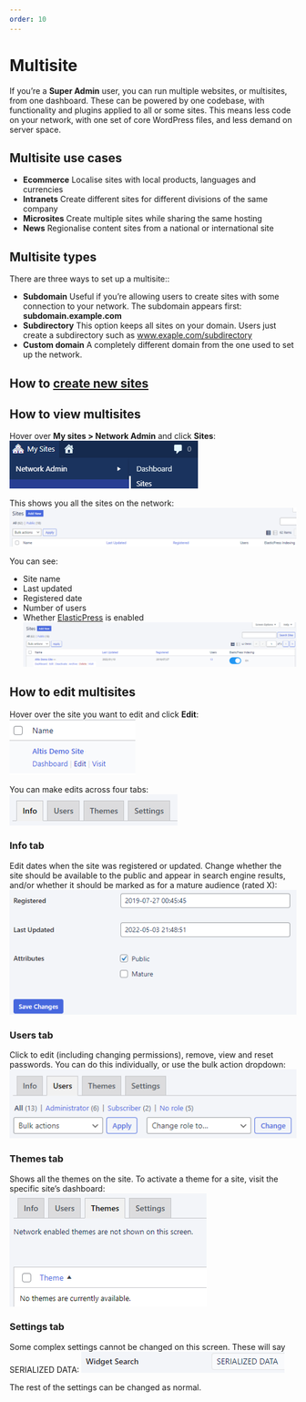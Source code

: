 ```yaml
---
order: 10
---
```


# Multisite

If you’re a **Super Admin** user, you can run multiple websites, or multisites, from one dashboard. These can be powered by one codebase, with functionality and plugins applied to all or some sites. This means less code on your network, with one set of core WordPress files, and less demand on server space.

## Multisite use cases

- **Ecommerce**
    Localise sites with local products, languages and currencies
- **Intranets**
    Create different sites for different divisions of the same company
- **Microsites**
    Create multiple sites while sharing the same hosting
- **News**
    Regionalise content sites from a national or international site

## Multisite types

There are three ways to set up a multisite::

- **Subdomain**
    Useful if you’re allowing users to create sites with some connection to your network. The subdomain appears first: **subdomain.example.com**
- **Subdirectory**
    This option keeps all sites on your domain. Users just create a subdirectory such as www.exaple.com/subdirectory
- **Custom domain**
    A completely different domain from the one used to set up the network.

## How to [create new sites](creating-new-sites.md)

## How to view multisites

Hover over **My sites > Network Admin** and click **Sites**:
![](../assets/multisite-image2.png)

This shows you all the sites on the network:
![](../assets/multisite-image7.png)

You can see:

- Site name
- Last updated
- Registered date
- Number of users
- Whether [ElasticPress](https://www.elasticpress.io/) is enabled
![](../assets/multisite-image8.png)

## How to edit multisites

Hover over the site you want to edit and click **Edit**:
![](../assets/multisite-image1.png)

You can make edits across four tabs:
![](../assets/multisite-image9.png)

### Info tab

Edit dates when the site was registered or updated. Change whether the site should be available to the public and appear in search engine results, and/or whether it should be marked as for a mature audience (rated X):
![](../assets/multisite-image3.png)

### Users tab

Click to edit (including changing permissions), remove, view and reset passwords. You can do this individually, or use the bulk action dropdown:
![](../assets/multisite-image6.png)

### Themes tab

Shows all the themes on the site. To activate a theme for a site, visit the specific site’s dashboard:
![](../assets/multisite-image4.png)

### Settings tab

Some complex settings cannot be changed on this screen. These will say SERIALIZED DATA:
![](../assets/multisite-image5.png)

The rest of the settings can be changed as normal.
